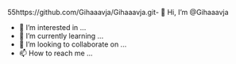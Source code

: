 55https://github.com/Gihaaavja/Gihaaavja.git- 👋 Hi, I’m @Gihaaavja
- 👀 I’m interested in ...
- 🌱 I’m currently learning ...
- 💞️ I’m looking to collaborate on ...
- 📫 How to reach me ...

<!---
Gihaaavja/Gihaaavja is a ✨ special ✨ repository because its `README.md` (this file) appears on your GitHub profile.
You can click the Preview link to take a look at your changes.
--->
